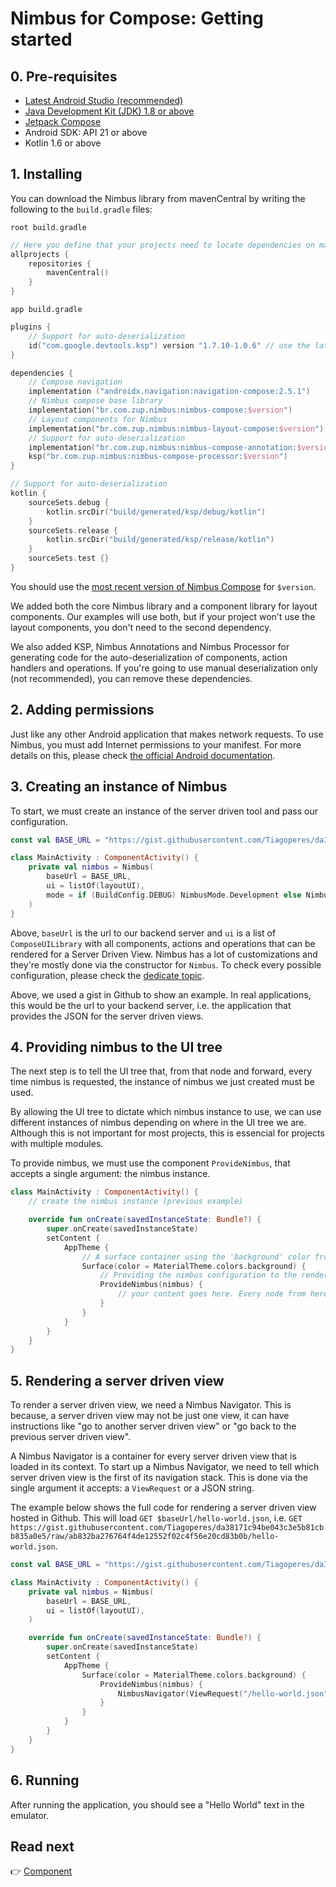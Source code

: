# Nimbus for Compose: Getting started
## 0. Pre-requisites
- [Latest Android Studio (recommended)](https://developer.android.com/studio)
- [Java Development Kit (JDK) 1.8 or above](https://www.oracle.com/java/technologies/downloads/)
- [Jetpack Compose](https://developer.android.com/jetpack/compose)
- Android SDK: API 21 or above
- Kotlin 1.6 or above

## 1. Installing
You can download the Nimbus library from mavenCentral by writing the following to the `build.gradle` files:

`root build.gradle`
```kt
// Here you define that your projects need to locate dependencies on maven central repository
allprojects {
    repositories {
        mavenCentral()
    }
}
```

`app build.gradle`
```kt
plugins {
    // Support for auto-deserialization
    id("com.google.devtools.ksp") version "1.7.10-1.0.6" // use the latest version of KSP according to your Kotlin version
}

dependencies {
    // Compose navigation
    implementation ("androidx.navigation:navigation-compose:2.5.1")
    // Nimbus compose base library
    implementation("br.com.zup.nimbus:nimbus-compose:$version")
    // Layout components for Nimbus
    implementation("br.com.zup.nimbus:nimbus-layout-compose:$version")
    // Support for auto-deserialization
    implementation("br.com.zup.nimbus:nimbus-compose-annotation:$version")
    ksp("br.com.zup.nimbus:nimbus-compose-processor:$version")
}

// Support for auto-deserialization
kotlin {
    sourceSets.debug {
        kotlin.srcDir("build/generated/ksp/debug/kotlin")
    }
    sourceSets.release {
        kotlin.srcDir("build/generated/ksp/release/kotlin")
    }
    sourceSets.test {}
}
```

You should use the [most recent version of Nimbus Compose](https://mvnrepository.com/artifact/br.com.zup.nimbus/nimbus-compose) for `$version`.

We added both the core Nimbus library and a component library for layout components. Our examples will use both, but if your project won't use
the layout components, you don't need to the second dependency.

We also added KSP, Nimbus Annotations and Nimbus Processor for generating code for the auto-deserialization of components, action handlers and 
operations. If you're going to use manual deserialization only (not recommended), you can remove these dependencies.

## 2. Adding permissions
Just like any other Android application that makes network requests. To use Nimbus, you must add Internet permissions to your manifest. For more details
on this, please check [the official Android documentation](https://developer.android.com/training/basics/network-ops/connecting).

## 3. Creating an instance of Nimbus
To start, we must create an instance of the server driven tool and pass our configuration.

```kotlin
const val BASE_URL = "https://gist.githubusercontent.com/Tiagoperes/da38171c94be043c3e5b81cbb835a0e5/raw/ab832ba276764f4de12552f02c4f56e20cd83b0b"

class MainActivity : ComponentActivity() {
    private val nimbus = Nimbus(
        baseUrl = BASE_URL,
        ui = listOf(layoutUI),
        mode = if (BuildConfig.DEBUG) NimbusMode.Development else NimbusMode.Release,
    )
}
```

Above, `baseUrl` is the url to our backend server and `ui` is a list of `ComposeUILibrary` with all components, actions and operations that can be
rendered for a Server Driven View.
Nimbus has a lot of customizations and they're mostly done via the constructor for `Nimbus`. To check every possible configuration, please check the
[dedicate topic](configuration.md).

Above, we used a gist in Github to show an example. In real applications, this would be the url to your backend server, i.e. the application that
provides the JSON for the server driven views.

## 4. Providing nimbus to the UI tree
The next step is to tell the UI tree that, from that node and forward, every time nimbus is requested, the instance of nimbus we just created must
be used.

By allowing the UI tree to dictate which nimbus instance to use, we can use different instances of nimbus depending on where in the UI tree we are.
Although this is not important for most projects, this is essencial for projects with multiple modules.

To provide nimbus, we must use the component `ProvideNimbus`, that accepts a single argument: the nimbus instance.

```kotlin
class MainActivity : ComponentActivity() {
    // create the nimbus instance (previous example)

    override fun onCreate(savedInstanceState: Bundle?) {
        super.onCreate(savedInstanceState)
        setContent {
            AppTheme {
                // A surface container using the 'background' color from the theme
                Surface(color = MaterialTheme.colors.background) {
                    // Providing the nimbus configuration to the render tree
                    ProvideNimbus(nimbus) {
                        // your content goes here. Every node from here and on will use the provided nimbus instance
                    }
                }
            }
        }
    }
}
```

## 5. Rendering a server driven view
To render a server driven view, we need a Nimbus Navigator. This is because, a server driven view may not be just one view, it can have instructions
like "go to another server driven view" or "go back to the previous server driven view".

A Nimbus Navigator is a container for every server driven view that is loaded in its context. To start up a Nimbus Navigator, we need to tell which
server driven view is the first of its navigation stack. This is done via the single argument it accepts: a `ViewRequest` or a JSON string.

The example below shows the full code for rendering a server driven view hosted in Github. This will load `GET $baseUrl/hello-world.json`, i.e.
`GET https://gist.githubusercontent.com/Tiagoperes/da38171c94be043c3e5b81cbb835a0e5/raw/ab832ba276764f4de12552f02c4f56e20cd83b0b/hello-world.json`.

```kotlin
const val BASE_URL = "https://gist.githubusercontent.com/Tiagoperes/da38171c94be043c3e5b81cbb835a0e5/raw/ab832ba276764f4de12552f02c4f56e20cd83b0b"

class MainActivity : ComponentActivity() {
    private val nimbus = Nimbus(
        baseUrl = BASE_URL,
        ui = listOf(layoutUI),
    )

    override fun onCreate(savedInstanceState: Bundle?) {
        super.onCreate(savedInstanceState)
        setContent {
            AppTheme {
                Surface(color = MaterialTheme.colors.background) {
                    ProvideNimbus(nimbus) {
                        NimbusNavigator(ViewRequest("/hello-world.json"))
                    }
                }
            }
        }
    }
}
```

## 6. Running
After running the application, you should see a "Hello World" text in the emulator.

## Read next
:point_right: [Component](component.md)
